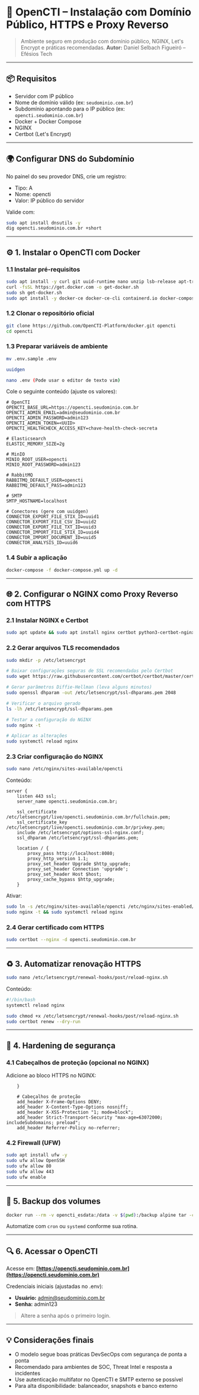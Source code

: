 # 🧠 OpenCTI – Instalação com Domínio Público, HTTPS e Proxy Reverso

> Ambiente seguro em produção com domínio público, NGINX, Let's Encrypt e práticas recomendadas.
> **Autor:** Daniel Selbach Figueiró – Efésios Tech

---

## 📦 Requisitos

* Servidor com IP público
* Nome de domínio válido (ex: `seudominio.com.br`)
* Subdomínio apontando para o IP público (ex: `opencti.seudominio.com.br`)
* Docker + Docker Compose
* NGINX
* Certbot (Let's Encrypt)

---

## 🌍 Configurar DNS do Subdomínio

No painel do seu provedor DNS, crie um registro:

* Tipo: A
* Nome: opencti
* Valor: IP público do servidor

Valide com:

```bash
sudo apt install dnsutils -y  
dig opencti.seudominio.com.br +short
```

---

## ⚙️ 1. Instalar o OpenCTI com Docker

### 1.1 Instalar pré-requisitos

```bash
sudo apt install -y curl git uuid-runtime nano unzip lsb-release apt-transport-https ca-certificates
curl -fsSL https://get.docker.com -o get-docker.sh
sudo sh get-docker.sh
sudo apt install -y docker-ce docker-ce-cli containerd.io docker-compose-plugin docker-compose
```

### 1.2 Clonar o repositório oficial

```bash
git clone https://github.com/OpenCTI-Platform/docker.git opencti
cd opencti
```

### 1.3 Preparar variáveis de ambiente

```bash
mv .env.sample .env

uuidgen

nano .env (Pode usar o editor de texto vim)
```

Cole o seguinte conteúdo (ajuste os valores):

```dotenv
# OpenCTI
OPENCTI_BASE_URL=https://opencti.seudominio.com.br
OPENCTI_ADMIN_EMAIL=admin@seudominio.com.br
OPENCTI_ADMIN_PASSWORD=admin123
OPENCTI_ADMIN_TOKEN=<UUID>
OPENCTI_HEALTHCHECK_ACCESS_KEY=chave-health-check-secreta

# Elasticsearch
ELASTIC_MEMORY_SIZE=2g

# MinIO
MINIO_ROOT_USER=opencti
MINIO_ROOT_PASSWORD=admin123

# RabbitMQ
RABBITMQ_DEFAULT_USER=opencti
RABBITMQ_DEFAULT_PASS=admin123

# SMTP
SMTP_HOSTNAME=localhost

# Conectores (gere com uuidgen)
CONNECTOR_EXPORT_FILE_STIX_ID=uuid1
CONNECTOR_EXPORT_FILE_CSV_ID=uuid2
CONNECTOR_EXPORT_FILE_TXT_ID=uuid3
CONNECTOR_IMPORT_FILE_STIX_ID=uuid4
CONNECTOR_IMPORT_DOCUMENT_ID=uuid5
CONNECTOR_ANALYSIS_ID=uuid6
```

### 1.4 Subir a aplicação

```bash
docker-compose -f docker-compose.yml up -d
```

---

## 🌐 2. Configurar o NGINX como Proxy Reverso com HTTPS

### 2.1 Instalar NGINX e Certbot

```bash
sudo apt update && sudo apt install nginx certbot python3-certbot-nginx -y
```

### 2.2 Gerar arquivos TLS recomendados

```bash
sudo mkdir -p /etc/letsencrypt

# Baixar configurações seguras de SSL recomendadas pelo Certbot
sudo wget https://raw.githubusercontent.com/certbot/certbot/master/certbot-nginx/certbot_nginx/_internal/tls_configs/options-ssl-nginx.conf -O /etc/letsencrypt/options-ssl-nginx.conf

# Gerar parâmetros Diffie-Hellman (leva alguns minutos)
sudo openssl dhparam -out /etc/letsencrypt/ssl-dhparams.pem 2048

# Verificar o arquivo gerado
ls -lh /etc/letsencrypt/ssl-dhparams.pem

# Testar a configuração do NGINX
sudo nginx -t

# Aplicar as alterações
sudo systemctl reload nginx
```

### 2.3 Criar configuração do NGINX

```bash
sudo nano /etc/nginx/sites-available/opencti
```

Conteúdo:

```nginx
server {
    listen 443 ssl;
    server_name opencti.seudominio.com.br;

    ssl_certificate /etc/letsencrypt/live/opencti.seudominio.com.br/fullchain.pem;
    ssl_certificate_key /etc/letsencrypt/live/opencti.seudominio.com.br/privkey.pem;
    include /etc/letsencrypt/options-ssl-nginx.conf;
    ssl_dhparam /etc/letsencrypt/ssl-dhparams.pem;

    location / {
        proxy_pass http://localhost:8080;
        proxy_http_version 1.1;
        proxy_set_header Upgrade $http_upgrade;
        proxy_set_header Connection 'upgrade';
        proxy_set_header Host $host;
        proxy_cache_bypass $http_upgrade;
    }
```

Ativar:

```bash
sudo ln -s /etc/nginx/sites-available/opencti /etc/nginx/sites-enabled/
sudo nginx -t && sudo systemctl reload nginx
```

### 2.4 Gerar certificado com HTTPS

```bash
sudo certbot --nginx -d opencti.seudominio.com.br
```

---

## ♻️ 3. Automatizar renovação HTTPS

```bash
sudo nano /etc/letsencrypt/renewal-hooks/post/reload-nginx.sh
```

Conteúdo:

```bash
#!/bin/bash
systemctl reload nginx
```

```bash
sudo chmod +x /etc/letsencrypt/renewal-hooks/post/reload-nginx.sh
sudo certbot renew --dry-run
```

---

## 🔐 4. Hardening de segurança

### 4.1 Cabeçalhos de proteção (opcional no NGINX)

Adicione ao bloco HTTPS no NGINX:

```nginx
    }

    # Cabeçalhos de proteção
    add_header X-Frame-Options DENY;
    add_header X-Content-Type-Options nosniff;
    add_header X-XSS-Protection "1; mode=block";
    add_header Strict-Transport-Security "max-age=63072000; includeSubdomains; preload";
    add_header Referrer-Policy no-referrer;
```

### 4.2 Firewall (UFW)

```bash
sudo apt install ufw -y
sudo ufw allow OpenSSH
sudo ufw allow 80
sudo ufw allow 443
sudo ufw enable
```

---

## 📆 5. Backup dos volumes

```bash
docker run --rm -v opencti_esdata:/data -v $(pwd):/backup alpine tar -czf /backup/esdata.tar.gz -C /data .
```

Automatize com `cron` ou `systemd` conforme sua rotina.

---

## 🔍 6. Acessar o OpenCTI

Acesse em:
**[https://opencti.seudominio.com.br](https://opencti.seudominio.com.br)**

Credenciais iniciais (ajustadas no .env):

* **Usuário:** [admin@seudominio.com.br](mailto:admin@seudominio.com.br)
* **Senha:** admin123

> Altere a senha após o primeiro login.

---

## 💡 Considerações finais

* O modelo segue boas práticas DevSecOps com segurança de ponta a ponta
* Recomendado para ambientes de SOC, Threat Intel e resposta a incidentes
* Use autenticação multifator no OpenCTI e SMTP externo se possível
* Para alta disponibilidade: balanceador, snapshots e banco externo

